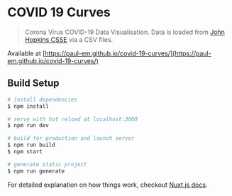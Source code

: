 # COVID 19 Curves

> Corona Virus COVID-19 Data Visualisation. Data is loaded from [John Hopkins CSSE](https://github.com/CSSEGISandData/COVID-19) via a CSV files.

Available at [https://paul-em.github.io/covid-19-curves/](https://paul-em.github.io/covid-19-curves/)

## Build Setup

``` bash
# install dependencies
$ npm install

# serve with hot reload at localhost:3000
$ npm run dev

# build for production and launch server
$ npm run build
$ npm start

# generate static project
$ npm run generate
```

For detailed explanation on how things work, checkout [Nuxt.js docs](https://nuxtjs.org).
